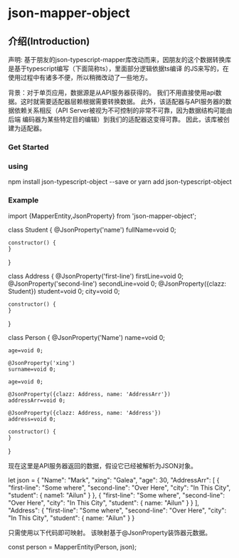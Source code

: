 # json-mapper-object

## 介绍(Introduction)
声明: 基于朋友的json-typescript-mapper库改动而来，因朋友的这个数据转换库是基于typescript编写（下面简称ts），里面部分逻辑依据ts编译
的JS来写的，在使用过程中有诸多不便，所以稍微改动了一些地方。

背景：对于单页应用，数据源是从API服务器获得的。 我们不用直接使用api数据。这时就需要适配器层赖根据需要转换数据。
     此外，该适配器与API服务器的数据依赖关系相反（API Server被视为不可控制的非常不可靠，因为数据结构可能由后端
     编码器为某些特定目的编辑）到我们的适配器这变得可靠。 因此，该库被创建为适配器。

### Get Started

### using
npm install json-typescript-object --save
or
yarn add json-typescript-object

### Example
import {MapperEntity,JsonProperty} from 'json-mapper-object';

class Student {
    @JsonProperty('name')
    fullName=void 0;

    constructor() {
    }
}

class Address {
    @JsonProperty('first-line')
    firstLine=void 0;
    @JsonProperty('second-line')
    secondLine=void 0;
    @JsonProperty({clazz: Student})
    student=void 0;
    city=void 0;

    constructor() {
    }
}

class Person {
    @JsonProperty('Name')
    name=void 0;

    age=void 0;

    @JsonProperty('xing')
    surname=void 0;

    age=void 0;

    @JsonProperty({clazz: Address, name: 'AddressArr'})
    addressArr=void 0;

    @JsonProperty({clazz: Address, name: 'Address'})
    address=void 0;

    constructor() {
    }
}

现在这里是API服务器返回的数据，假设它已经被解析为JSON对象。

let json = {
  "Name": "Mark",
  "xing": "Galea",
  "age": 30,
  "AddressArr": [
      {
          "first-line": "Some where",
          "second-line": "Over Here",
          "city": "In This City",
          "student": {
              name1: "Ailun"
          }
      },
      {
          "first-line": "Some where",
          "second-line": "Over Here",
          "city": "In This City",
          "student": {
              name: "Ailun"
          }
      }
  ],
  "Address": {
      "first-line": "Some where",
      "second-line": "Over Here",
      "city": "In This City",
      "student": {
          name: "Ailun"
      }
  }

  只需使用以下代码即可映射。 该映射基于@JsonProperty装饰器元数据。

  const person = MapperEntity(Person, json);